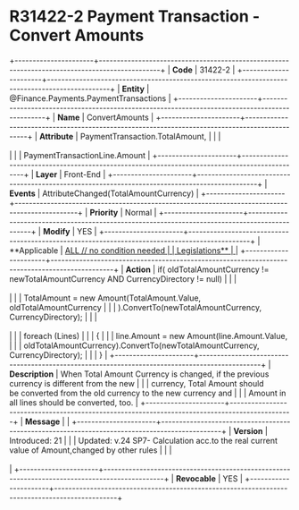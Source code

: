 ﻿---
erp.type: front-end-business-rule
erp.entity: Finance.Payments.PaymentTransactions
---

# R31422-2 Payment Transaction - Convert Amounts
+----------------------+-----------------------------------------------------------------------------------------------+
| **Code**             | 31422-2                                                                                       |
+----------------------+-----------------------------------------------------------------------------------------------+
| **Entity**           | @Finance.Payments.PaymentTransactions                                                         |
+----------------------+-----------------------------------------------------------------------------------------------+
| **Name**             | ConvertAmounts                                                                                |
+----------------------+-----------------------------------------------------------------------------------------------+
| **Attribute**        | PaymentTransaction.TotalAmount,                                                               |
|                      | <br/><br/>                                                                                    |
|                      | PaymentTransactionLine.Amount                                                                 |
+----------------------+-----------------------------------------------------------------------------------------------+
| **Layer**            | Front-End                                                                                     |
+----------------------+-----------------------------------------------------------------------------------------------+
| **Events**           | AttributeChanged(TotalAmountCurrency)                                                         |
+----------------------+-----------------------------------------------------------------------------------------------+
| **Priority**         | Normal                                                                                        |
+----------------------+-----------------------------------------------------------------------------------------------+
| **Modify**           | YES                                                                                           |
+----------------------+-----------------------------------------------------------------------------------------------+
| **Applicable         | [ALL // no condition needed                                                                   |
| Legislations**       | ](xref:applicable-legislations)                                                               |
+----------------------+-----------------------------------------------------------------------------------------------+
| **Action**           | if( oldTotalAmountCurrency != newTotalAmountCurrency AND CurrencyDirectory != null)           |
|                      | <br/><br/>                                                                                    |
|                      | TotalAmount = new Amount(TotalAmount.Value, oldTotalAmountCurrency                            |
|                      | ).ConvertTo(newTotalAmountCurrency, CurrencyDirectory);                                       |
|                      | <br/><br/>                                                                                    |
|                      | foreach (Lines)                                                                               |
|                      | {                                                                                             |
|                      | line.Amount = new Amount(line.Amount.Value,                                                   |
|                      | oldTotalAmountCurrency).ConvertTo(newTotalAmountCurrency, CurrencyDirectory);                 |
|                      | }                                                                                             |
+----------------------+-----------------------------------------------------------------------------------------------+
| **Description**      | When Total Amount Currency is changed, if the previous currency is different from the new     |
|                      | currency, Total Amount should be converted from the old currency to the new currency and      |
|                      | Amount in all lines should be converted, too.                                                 |
+----------------------+-----------------------------------------------------------------------------------------------+
| **Message**          |                                                                                               |
+----------------------+-----------------------------------------------------------------------------------------------+
| **Version**          | Introduced: 21                                                                                |
|                      | Updated: v.24 SP7- Calculation acc.to the real current value of Amount,changed by other rules |
|                      | <br/><br/>                                                                                    |
+----------------------+-----------------------------------------------------------------------------------------------+
| **Revocable**        | YES                                                                                           |
+----------------------+-----------------------------------------------------------------------------------------------+
